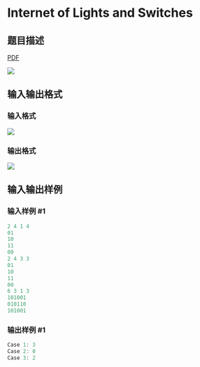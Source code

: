 # Internet of Lights and Switches

## 题目描述

[problemUrl]: https://uva.onlinejudge.org/index.php?option=com_onlinejudge&Itemid=8&category=862&page=show_problem&problem=4816

[PDF](https://uva.onlinejudge.org/external/129/p12937.pdf)

![](https://cdn.luogu.com.cn/upload/vjudge_pic/UVA12937/a1f861fd2f0084c693e38c3475b8bb31579d5390.png)

## 输入输出格式

### 输入格式

![](https://cdn.luogu.com.cn/upload/vjudge_pic/UVA12937/9e945bcfc1aa773987b8896469e73514228c7caa.png)

### 输出格式

![](https://cdn.luogu.com.cn/upload/vjudge_pic/UVA12937/5fdaebb38f09120c217309f81364dd99a71a8847.png)

## 输入输出样例

### 输入样例 #1

```cpp
2 4 1 4
01
10
11
00
2 4 3 3
01
10
11
00
6 3 1 3
101001
010110
101001
```


### 输出样例 #1

```cpp
Case 1: 3
Case 2: 0
Case 3: 2
```


